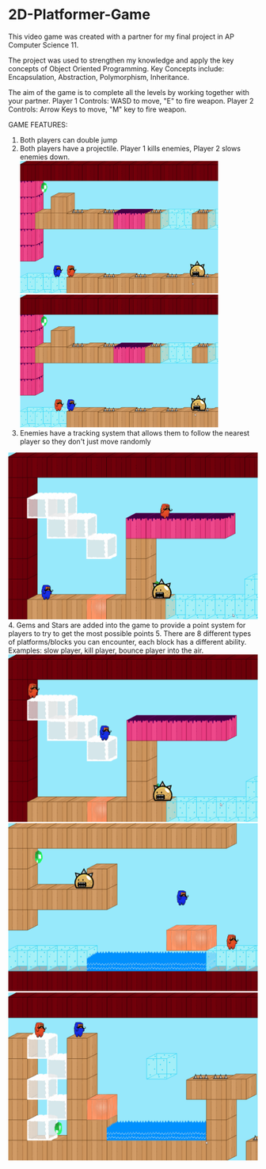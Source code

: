 # 2D-Platformer-Game
This video game was created with a partner for my final project in AP Computer Science 11.

The project was used to strengthen my knowledge and apply the key concepts of Object Oriented Programming.
Key Concepts include: Encapsulation, Abstraction, Polymorphism, Inheritance.

The aim of the game is to complete all the levels by working together with your partner. 
Player 1 Controls: WASD to move, "E" to fire weapon.
Player 2 Controls: Arrow Keys to move, "M" key to fire weapon.

GAME FEATURES:
1. Both players can double jump
2. Both players have a projectile. Player 1 kills enemies, Player 2 slows enemies down.
<img src = "Player1.gif" width = "400"> <img src = "Player2.gif" width = "400">
3. Enemies have a tracking system that allows them to follow the nearest player so they don't just move randomly
<img src = "Enemy.gif" width = "600">
4. Gems and Stars are added into the game to provide a point system for players to try to get the most possible points
5. There are 8 different types of platforms/blocks you can encounter, each block has a different ability. Examples: slow player, kill player, bounce player into the air. 
<img src = "Slime.gif" width = "600"> 
<img src = "Bounce.gif" width = "600"> 
<img src = "Cloud.gif" width = "600">


